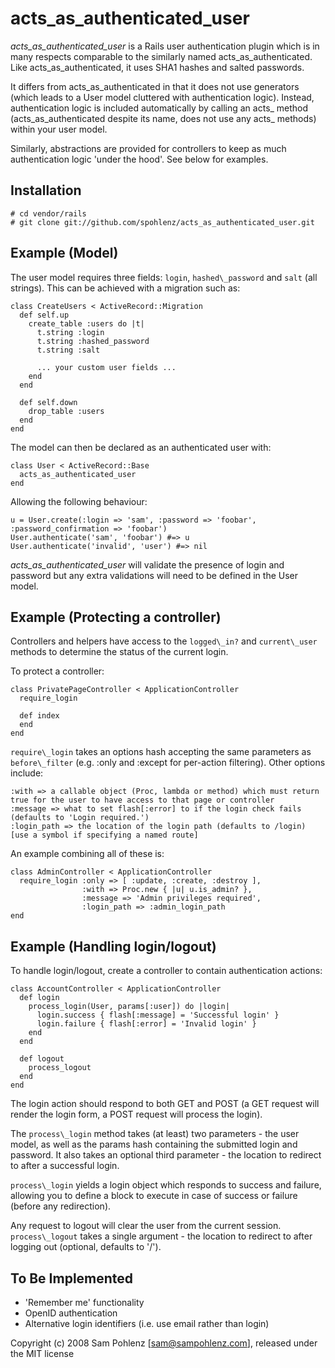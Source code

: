 acts\_as\_authenticated\_user
==========================

*acts\_as\_authenticated\_user* is a Rails user authentication plugin which is in many respects comparable to the similarly named acts\_as\_authenticated. Like acts\_as\_authenticated, it uses SHA1 hashes and salted passwords.

It differs from acts\_as\_authenticated in that it does not use generators (which leads to a User model cluttered with authentication logic). Instead, authentication logic is included automatically by calling an acts\_ method (acts\_as\_authenticated despite its name, does not use any acts\_ methods) within your user model.

Similarly, abstractions are provided for controllers to keep as much authentication logic 'under the hood'. See below for examples.


Installation
------------

    # cd vendor/rails
    # git clone git://github.com/spohlenz/acts_as_authenticated_user.git


Example (Model)
---------------

The user model requires three fields: `login`, `hashed\_password` and `salt` (all strings). This can be achieved with a migration such as:

    class CreateUsers < ActiveRecord::Migration
      def self.up
        create_table :users do |t|
          t.string :login
          t.string :hashed_password
          t.string :salt
          
          ... your custom user fields ...
        end
      end
      
      def self.down
        drop_table :users
      end
    end

The model can then be declared as an authenticated user with:

    class User < ActiveRecord::Base
      acts_as_authenticated_user
    end

Allowing the following behaviour:

    u = User.create(:login => 'sam', :password => 'foobar', :password_confirmation => 'foobar')
    User.authenticate('sam', 'foobar') #=> u
    User.authenticate('invalid', 'user') #=> nil

*acts\_as\_authenticated_user* will validate the presence of login and password but any extra validations will need to be defined in the User model.


Example (Protecting a controller)
---------------------------------

Controllers and helpers have access to the `logged\_in?` and `current\_user` methods to determine the status of the current login.

To protect a controller:

    class PrivatePageController < ApplicationController
      require_login
    
      def index
      end
    end

`require\_login` takes an options hash accepting the same parameters as `before\_filter` (e.g. :only and :except for per-action filtering). Other options include:

    :with => a callable object (Proc, lambda or method) which must return true for the user to have access to that page or controller
    :message => what to set flash[:error] to if the login check fails (defaults to 'Login required.')
    :login_path => the location of the login path (defaults to /login) [use a symbol if specifying a named route]
 
An example combining all of these is:

    class AdminController < ApplicationController
      require_login :only => [ :update, :create, :destroy ],
                    :with => Proc.new { |u| u.is_admin? },
                    :message => 'Admin privileges required',
                    :login_path => :admin_login_path
    end


Example (Handling login/logout)
-------------------------------

To handle login/logout, create a controller to contain authentication actions:

    class AccountController < ApplicationController
      def login
        process_login(User, params[:user]) do |login|
          login.success { flash[:message] = 'Successful login' }
          login.failure { flash[:error] = 'Invalid login' }
        end
      end
    
      def logout
        process_logout
      end
    end

The login action should respond to both GET and POST (a GET request will render the login form, a POST request will process the login).

The `process\_login` method takes (at least) two parameters - the user model, as well as the params hash containing the submitted login and password. It also takes an optional third parameter - the location to redirect to after a successful login.

`process\_login` yields a login object which responds to success and failure, allowing you to define a block to execute in case of success or failure (before any redirection).

Any request to logout will clear the user from the current session. `process\_logout` takes a single argument - the location to redirect to after logging out (optional, defaults to '/').


To Be Implemented
-----------------

 - 'Remember me' functionality
 - OpenID authentication
 - Alternative login identifiers (i.e. use email rather than login)


Copyright (c) 2008 Sam Pohlenz [<sam@sampohlenz.com>], released under the MIT license
